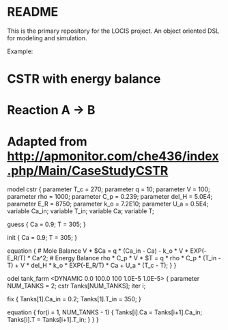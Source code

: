 # README #

This is the primary repository for the LOCIS project. An object oriented DSL for modeling and simulation.

Example:
# CSTR with energy balance
# Reaction A -> B
# Adapted from http://apmonitor.com/che436/index.php/Main/CaseStudyCSTR
model cstr 
{
  parameter T_c = 270;
  parameter q = 10;
  parameter V = 100;
  parameter rho = 1000;
  parameter C_p = 0.239;
  parameter del_H = 5.0E4;
  parameter E_R = 8750;
  parameter k_o = 7.2E10;
  parameter U_a = 0.5E4;
  variable Ca_in;
  variable T_in;
  variable Ca;
  variable T;
  
  guess
  {
    Ca = 0.9;
    T = 305;
  }
  
  init
  {
    Ca = 0.9;
    T = 305;
  }
  
  equation
  {
    # Mole Balance
    V * $Ca = q * (Ca_in - Ca) - k_o * V * EXP(-E_R/T) * Ca^2;
    # Energy Balance
    rho * C_p * V * $T = q * rho * C_p * (T_in - T) + V * del_H * k_o 
    * EXP(-E_R/T) * Ca + U_a * (T_c - T);
  }
}

odel tank_farm <DYNAMIC 0.0 100.0 100 1.0E-5 1.0E-5>
{
  parameter NUM_TANKS = 2;
  cstr Tanks[NUM_TANKS];
  iter i;
  
  fix
  {
    Tanks[1].Ca_in = 0.2;
    Tanks[1].T_in = 350;
  }
  
  equation
  {
    for(i = 1, NUM_TANKS - 1)
    {
      Tanks[i].Ca = Tanks[i+1].Ca_in;
      Tanks[i].T = Tanks[i+1].T_in;
    }
  }
}
